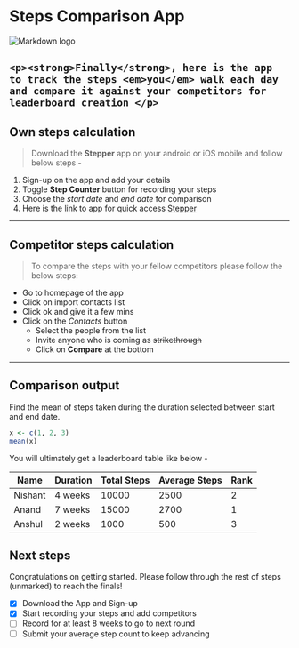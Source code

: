 <!-- Start here -->
# Steps Comparison App
![Markdown logo](https://markdown-here.com/img/iconf256.png)

`<p><strong>Finally</strong>, here is the app to track the steps <em>you</em> walk each day and compare it against your competitors for leaderboard creation </p>`
---
## Own steps calculation
> Download the **Stepper** app on your android or iOS mobile and follow below steps -
1. Sign-up on the app and add your details 
1. Toggle **Step Counter** button for recording your steps
2. Choose the *start date* and *end date* for comparison
3. Here is the link to app for quick access
[Stepper](https://github.com/jairathnishant/Tools_in_Data_Science "Stepper App")

---
## Competitor steps calculation
> To compare the steps with your fellow competitors please follow the below steps:

<!-- Unordered List -->
* Go to homepage of the app
* Click on import contacts list
* Click ok and give it a few mins
* Click on the *Contacts* button
  * Select the people from the list
  * Invite anyone who is coming as ~~strikethrough~~
  * Click on **Compare** at the bottom
 
---
## Comparison output

Find the mean of steps taken during the duration selected between start and end date.

```r
x <- c(1, 2, 3)
mean(x)
```

You will ultimately get a leaderboard table like below -

<!-- Table -->

| Name    | Duration | Total Steps | Average Steps | Rank |
|---------|----------|-------------|---------------|------|
| Nishant | 4 weeks  | 10000       | 2500          | 2    |
| Anand   | 7 weeks  | 15000       | 2700          | 1    |
| Anshul  | 2 weeks  | 1000        | 500           | 3    |

## Next steps

Congratulations on getting started. Please follow through the rest of steps (unmarked) to reach the finals!

* [x] Download the App and Sign-up
* [x] Start recording your steps and add competitors
* [ ] Record for at least 8 weeks to go to next round
* [ ] Submit your average step count to keep advancing